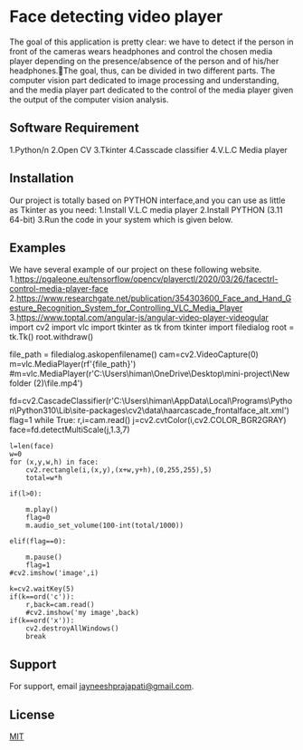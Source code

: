# Face detecting video player
The goal of this application is pretty clear: we have to detect if the person in front of the cameras wears headphones and control the chosen media player depending on the presence/absence of the person and of his/her headphones.The goal, thus, can be divided in two different parts. The computer vision part dedicated to image processing and understanding, and the media player part dedicated to the control of the media player given the output of the computer vision analysis.

## Software Requirement
1.Python/n
2.Open CV
3.Tkinter
4.Casscade classifier
4.V.L.C Media player

## Installation
Our project is totally based on PYTHON interface,and you can use as little as Tkinter as you need:
1.Install V.L.C media player
2.Install PYTHON (3.11 64-bit)
3.Run the code in your system which is given below.



## Examples
We have several example of our project on these following website.
1.https://pgaleone.eu/tensorflow/opencv/playerctl/2020/03/26/facectrl-control-media-player-face
2.https://www.researchgate.net/publication/354303600_Face_and_Hand_Gesture_Recognition_System_for_Controlling_VLC_Media_Player
3.https://www.toptal.com/angular-js/angular-video-player-videogular
import cv2
import vlc
import tkinter as tk
from tkinter import filedialog
root = tk.Tk()
root.withdraw()


file_path = filedialog.askopenfilename()
cam=cv2.VideoCapture(0)
m=vlc.MediaPlayer(rf'{file_path}')
#m=vlc.MediaPlayer(r'C:\Users\himan\OneDrive\Desktop\mini-project\New folder (2)\file.mp4')

fd=cv2.CascadeClassifier(r'C:\Users\himan\AppData\Local\Programs\Python\Python310\Lib\site-packages\cv2\data\haarcascade_frontalface_alt.xml')
flag=1 
while True:
    r,i=cam.read()
    j=cv2.cvtColor(i,cv2.COLOR_BGR2GRAY)
    face=fd.detectMultiScale(j,1.3,7)
    
    l=len(face)
    w=0
    for (x,y,w,h) in face:
        cv2.rectangle(i,(x,y),(x+w,y+h),(0,255,255),5)
        total=w*h
        
    if(l>0):
        
        m.play()
        flag=0
        m.audio_set_volume(100-int(total/1000))
        
    elif(flag==0):
        
        m.pause()
        flag=1
    #cv2.imshow('image',i)
    
    k=cv2.waitKey(5)
    if(k==ord('c')):
        r,back=cam.read()
        #cv2.imshow('my image',back)
    if(k==ord('x')):
        cv2.destroyAllWindows()
        break


## Support

For support, email jayneeshprajapati@gmail.com.


## License

[MIT](https://choosealicense.com/licenses/mit/)
